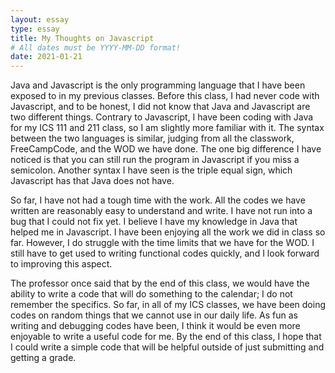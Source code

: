 ```yaml
---
layout: essay
type: essay
title: My Thoughts on Javascript
# All dates must be YYYY-MM-DD format!
date: 2021-01-21
---
```


Java and Javascript is the only programming language that I have been exposed to in my previous classes. Before this class, I had never code with Javascript, and to be honest, I did not know that Java and Javascript are two different things. Contrary to Javascript, I have been coding with Java for my ICS 111 and 211 class, so I am slightly more familiar with it. The syntax between the two languages is similar, judging from all the classwork, FreeCampCode, and the WOD we have done. The one big difference I have noticed is that you can still run the program in Javascript if you miss a semicolon. Another syntax I have seen is the triple equal sign, which Javascript has that Java does not have. 

So far, I have not had a tough time with the work. All the codes we have written are reasonably easy to understand and write. I have not run into a bug that I could not fix yet. I believe I have my knowledge in Java that helped me in Javascript. I have been enjoying all the work we did in class so far. However, I do struggle with the time limits that we have for the WOD. I still have to get used to writing functional codes quickly, and I look forward to improving this aspect.

The professor once said that by the end of this class, we would have the ability to write a code that will do something to the calendar; I do not remember the specifics. So far, in all of my ICS classes, we have been doing codes on random things that we cannot use in our daily life. As fun as writing and debugging codes have been, I think it would be even more enjoyable to write a useful code for me. By the end of this class, I hope that I could write a simple code that will be helpful outside of just submitting and getting a grade. 


